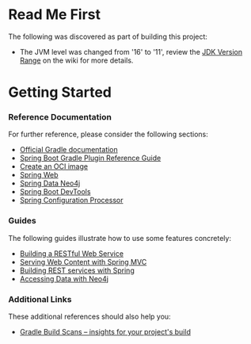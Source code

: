 # Read Me First
The following was discovered as part of building this project:

* The JVM level was changed from '16' to '11', review the [JDK Version Range](https://github.com/spring-projects/spring-framework/wiki/Spring-Framework-Versions#jdk-version-range) on the wiki for more details.

# Getting Started

### Reference Documentation
For further reference, please consider the following sections:

* [Official Gradle documentation](https://docs.gradle.org)
* [Spring Boot Gradle Plugin Reference Guide](https://docs.spring.io/spring-boot/docs/2.4.4/gradle-plugin/reference/html/)
* [Create an OCI image](https://docs.spring.io/spring-boot/docs/2.4.4/gradle-plugin/reference/html/#build-image)
* [Spring Web](https://docs.spring.io/spring-boot/docs/2.4.4/reference/htmlsingle/#boot-features-developing-web-applications)
* [Spring Data Neo4j](https://docs.spring.io/spring-boot/docs/2.4.4/reference/htmlsingle/#boot-features-neo4j)
* [Spring Boot DevTools](https://docs.spring.io/spring-boot/docs/2.4.4/reference/htmlsingle/#using-boot-devtools)
* [Spring Configuration Processor](https://docs.spring.io/spring-boot/docs/2.4.4/reference/htmlsingle/#configuration-metadata-annotation-processor)

### Guides
The following guides illustrate how to use some features concretely:

* [Building a RESTful Web Service](https://spring.io/guides/gs/rest-service/)
* [Serving Web Content with Spring MVC](https://spring.io/guides/gs/serving-web-content/)
* [Building REST services with Spring](https://spring.io/guides/tutorials/bookmarks/)
* [Accessing Data with Neo4j](https://spring.io/guides/gs/accessing-data-neo4j/)

### Additional Links
These additional references should also help you:

* [Gradle Build Scans – insights for your project's build](https://scans.gradle.com#gradle)

